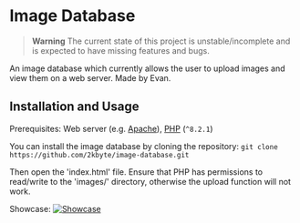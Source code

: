 # Image Database
> **Warning**
> The current state of this project is unstable/incomplete and is expected to have missing features and bugs. 

An image database which currently allows the user to upload images and view them on a web server. Made by Evan.

## Installation and Usage
Prerequisites: Web server (e.g. [Apache](https://www.apache.org/)), [PHP](https://www.php.net/downloads.php) (`^8.2.1`)

You can install the image database by cloning the repository:
```git clone https://github.com/2kbyte/image-database.git```

Then open the 'index.html' file. Ensure that PHP has permissions to read/write to the 'images/' directory, otherwise the upload function will not work. 

Showcase:
[![Showcase](https://i.imgur.com/wfUT55k.png)](https://www.youtube.com/watch?v=A6nsBnPNWjY)
